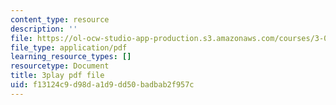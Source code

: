 ```yaml
---
content_type: resource
description: ''
file: https://ol-ocw-studio-app-production.s3.amazonaws.com/courses/3-091sc-introduction-to-solid-state-chemistry-fall-2010/f13124c9d98da1d9dd50badbab2f957c_2Q_fna3TTbs.pdf
file_type: application/pdf
learning_resource_types: []
resourcetype: Document
title: 3play pdf file
uid: f13124c9-d98d-a1d9-dd50-badbab2f957c
---
```

